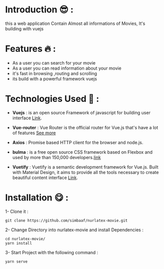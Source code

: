 # Introduction :sunglasses: : 


this a web application Contain Almost all informations of  Movies,  It's building with vuejs  

# Features :fire: :

- As a user you can search for your movie
- As a user you can read information about your movie
- it's fast in browsing ,routing and scrolling 
- its build with a powerful framework vuejs 

 
# Technologies Used :dart: : 


- **Vuejs** : is an open source Framework of javascript for building user interface [Link](https://vuejs.org/).

- **Vue-router** : Vue Router is the official router for Vue.js that's have a lot of features  [See more](https://router.vuejs.org/)

- **Axios** : Promise based HTTP client for the browser and node.js.

- **bulma** : is a free open source CSS framework based on Flexbox and used by more than 150,000 developers.[link](https://bulma.io/)

- **Vuetify** : Vuetify is a semantic development framework for Vue.js. Built with Material Design, it aims to provide all the tools necessary to create beautiful content interface  [Link](https://vuetifyjs.com/en).


 
 # Installation :yum: :

 
 1- Clone it :
 ```
git clone https://github.com/simbaaf/nurlatex-movie.git
 ```

2- Change Directory into nurlatex-movie and install Dependencies : 
 ```
cd nurlatex-movie/
yarn install 
 ```
 3- Start Project with the following command :
 ```
 yarn serve
